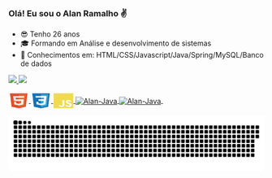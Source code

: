 ### Olá! Eu sou o Alan Ramalho ✌



- 😎 Tenho 26 anos
- 🎓 Formando em Análise e desenvolvimento de sistemas
- 🧠 Conhecimentos em: HTML/CSS/Javascript/Java/Spring/MySQL/Banco de dados




<div>
  <a href="https://github.com/Alan-LR/Alan-LR">
  <img height="180em" src="https://github-readme-stats.vercel.app/api?username=Alan-LR&show_icons=true&theme=highcontrast&include_all_commits=true&count_private=true&title_color=blue"/>
  <img height="180em" src="https://github-readme-stats.vercel.app/api/top-langs/?username=Alan-LR&layout=compact&langs_count=7&theme=highcontrast&title_color=blue"/>
</div>
</div>
<div style="display: inline_block"><br>
  <img align="center" alt="Alan-HTML" height="30" width="40" src="https://raw.githubusercontent.com/devicons/devicon/master/icons/html5/html5-original.svg">
  <img align="center" alt="Alan-CSS" height="30" width="40" src="https://raw.githubusercontent.com/devicons/devicon/master/icons/css3/css3-original.svg">
  <img align="center" alt="Alan-Js" height="30" width="40" src="https://raw.githubusercontent.com/devicons/devicon/master/icons/javascript/javascript-plain.svg"> 
  <img align="center" alt="Alan-Java" height="30" width="40" src="https://cdn.jsdelivr.net/gh/devicons/devicon/icons/java/java-original.svg"/>
  <img align="center" alt="Alan-Java" height="30" width="40" src="https://cdn.jsdelivr.net/gh/devicons/devicon/icons/spring/spring-original.svg"/>
  
   <img  />
  
</div>



  ![Snake animation](https://github.com/Alan-LR/Alan-LR/blob/output/github-contribution-grid-snake.svg)
